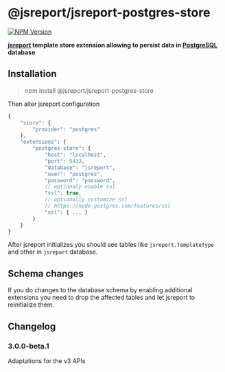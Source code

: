 # @jsreport/jsreport-postgres-store
[![NPM Version](http://img.shields.io/npm/v/@jsreport/jsreport-postgres-store.svg?style=flat-square)](https://npmjs.com/package//@jsreport/jsreport-postgres-store)

**[jsreport](https://github.com/jsreport/jsreport) template store extension allowing to persist data in [PostgreSQL](http://www.postgresql.org/) database**

## Installation

> npm install @jsreport/jsreport-postgres-store

Then alter jsreport configuration
```js
{
	"store": {
		"provider": "postgres"
	},
	"extensions": {
		"postgres-store": {
			"host": "localhost",
			"port": 5433,
			"database": "jsreport",
			"user": "postgres",
			"password": "password",
			// optionaly enable ssl
			"ssl": true,
			// optionally customize ssl
			// https://node-postgres.com/features/ssl
			"ssl": { ... }
		}
	}
}
```

After jsreport initializes you should see tables like `jsreport.TemplateType` and other in `jsreport` database.

## Schema changes
If you do changes to the database schema by enabling additional extensions you need to drop the affected tables and let jsreport to reinitialize them.

## Changelog

### 3.0.0-beta.1

Adaptations for the v3 APIs
